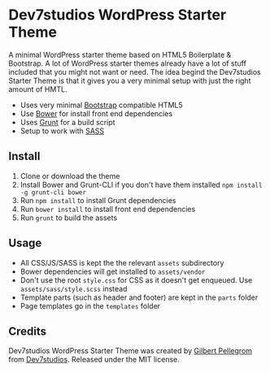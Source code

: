 # Dev7studios WordPress Starter Theme

A minimal WordPress starter theme based on HTML5 Boilerplate & Bootstrap. A lot of WordPress starter
themes already have a lot of stuff included that you might not want or need. The idea begind the
Dev7studios Starter Theme is that it gives you a very minimal setup with just the right amount of HMTL.

* Uses very minimal [Bootstrap](http://getbootstrap.com) compatible HTML5
* Use [Bower](http://bower.io) for install front end dependencies
* Uses [Grunt](http://gruntjs.com) for a build script
* Setup to work with [SASS](http://sass-lang.com)

## Install

1. Clone or download the theme
2. Install Bower and Grunt-CLI if you don't have them installed `npm install -g grunt-cli bower`
3. Run `npm install` to install Grunt dependencies
4. Run `bower install` to install front end dependencies
5. Run `grunt` to build the assets

## Usage

* All CSS/JS/SASS is kept the the relevant `assets` subdirectory
* Bower dependencies will get installed to `assets/vendor`
* Don't use the root `style.css` for CSS as it doesn't get enqueued. Use `assets/sass/style.scss` instead
* Template parts (such as header and footer) are kept in the `parts` folder
* Page templates go in the `templates` folder

## Credits

Dev7studios WordPress Starter Theme was created by [Gilbert Pellegrom](http://gilbert.pellegrom.me) from
[Dev7studios](http://dev7studios.com). Released under the MIT license.